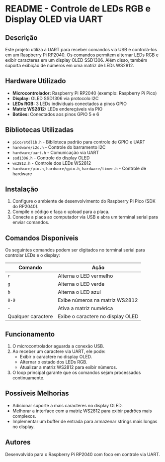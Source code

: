 # README - Controle de LEDs RGB e Display OLED via UART

## Descrição
Este projeto utiliza a UART para receber comandos via USB e controlá-los em um Raspberry Pi RP2040. Os comandos permitem alternar LEDs RGB e exibir caracteres em um display OLED SSD1306. Além disso, também suporta exibição de números em uma matriz de LEDs WS2812.

## Hardware Utilizado
- **Microcontrolador:** Raspberry Pi RP2040 (exemplo: Raspberry Pi Pico)
- **Display:** OLED SSD1306 via protocolo I2C
- **LEDs RGB:** 3 LEDs individuais conectados a pinos GPIO
- **Matriz WS2812:** LEDs endereçáveis via PIO
- **Botões:** Conectados aos pinos GPIO 5 e 6

## Bibliotecas Utilizadas
- `pico/stdlib.h` - Biblioteca padrão para controle de GPIO e UART
- `hardware/i2c.h` - Controle do barramento I2C
- `hardware/uart.h` - Comunicação via UART
- `ssd1306.h` - Controle do display OLED
- `ws2812.h` - Controle dos LEDs WS2812
- `hardware/pio.h`, `hardware/gpio.h`, `hardware/timer.h` - Controle de hardware

## Instalação
1. Configure o ambiente de desenvolvimento do Raspberry Pi Pico (SDK do RP2040).
2. Compile o código e faça o upload para a placa.
3. Conecte a placa ao computador via USB e abra um terminal serial para enviar comandos.

## Comandos Disponíveis
Os seguintes comandos podem ser digitados no terminal serial para controlar LEDs e o display:

| Comando | Ação |
|---------|--------|
| `r` | Alterna o LED vermelho |
| `g` | Alterna o LED verde |
| `b` | Alterna o LED azul |
| `0-9` | Exibe números na matriz WS2812 |
| `-` | Ativa a matriz numérica |
| Qualquer caractere | Exibe o caractere no display OLED |

## Funcionamento
1. O microcontrolador aguarda a conexão USB.
2. Ao receber um caractere via UART, ele pode:
   - Exibir o caractere no display OLED.
   - Alternar o estado dos LEDs RGB.
   - Atualizar a matriz WS2812 para exibir números.
3. O loop principal garante que os comandos sejam processados continuamente.

## Possíveis Melhorias
- Adicionar suporte a mais caracteres no display OLED.
- Melhorar a interface com a matriz WS2812 para exibir padrões mais complexos.
- Implementar um buffer de entrada para armazenar strings mais longas no display.

## Autores
Desenvolvido para o Raspberry Pi RP2040 com foco em controle via UART.

